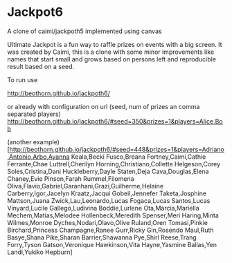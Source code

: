 # Jackpot6

A clone of caimi/jackpoth5 implemented using canvas

Ultimate Jackpot is a fun way to raffle prizes on events with a big screen.
It was created by Caimi, this is a clone with some minor improvements like names that start small and grows based on persons left and reproducible result based on a seed.

To run use

http://beothorn.github.io/jackpoth6/

or already with configuration on url (seed, num of prizes an comma separated players)
http://beothorn.github.io/jackpoth6/#seed=350&prizes=1&players=Alice,Bob

(another example)[http://beothorn.github.io/jackpoth6/#seed=448&prizes=1&players=Adriano,Antonio,Arbo,Ayanna Keala,Becki Fusco,Breana Fortney,Caimi,Cathie Ferrante,Chae Luttrell,Cherilyn Horning,Christiano,Collette Helgeson,Corey Soles,Cristina,Dani Huckleberry,Dayle Staten,Deja Cava,Douglas,Elena Chaney,Evie Pinson,Farah Rummel,Filomena Oliva,Flavio,Gabriel,Garanhani,Grazi,Guilherme,Helaine Carberry,Igor,Jacelyn Kraatz,Jacqui Gobeil,Jennefer Taketa,Josphine Mattson,Juana Zwick,Lau,Leonardo,Lucas Fogaca,Lucas Santos,Lucas Vinyard,Lucile Gallego,Ludivina Boddie,Lurlene Ota,Marcia,Mariella Mechem,Matias,Melodee Hollenbeck,Meredith Spenser,Meri Haring,Minta Wilmes,Monroe Dyches,Nodari,Olavo,Olive Ruland,Oren Tomasi,Pinkie Birchard,Princess Champagne,Ranee Gurr,Ricky Gin,Rosendo Maul,Ruth Basye,Shana Pike,Sharan Barrier,Shawanna Pye,Shirl Reese,Trang Forry,Tyson Gatson,Veronique Hawkinson,Vita Hayne,Yasmine Ballas,Yen Landi,Yukiko Hepburn]

